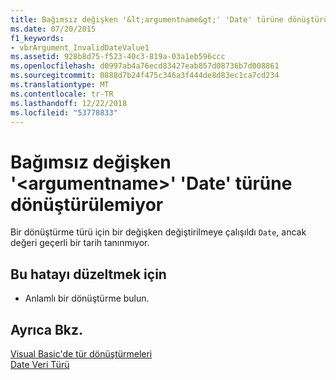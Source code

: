 ```yaml
---
title: Bağımsız değişken '&lt;argumentname&gt;' 'Date' türüne dönüştürülemiyor
ms.date: 07/20/2015
f1_keywords:
- vbrArgument_InvalidDateValue1
ms.assetid: 928b8d75-f523-40c3-819a-03a1eb596ccc
ms.openlocfilehash: d0997ab4a76ecd83427eab857d08736b7d008861
ms.sourcegitcommit: 0888d7b24f475c346a3f444de8d83ec1ca7cd234
ms.translationtype: MT
ms.contentlocale: tr-TR
ms.lasthandoff: 12/22/2018
ms.locfileid: "53778833"
---
```

# <a name="argument-ltargumentnamegt-cannot-be-converted-to-type-date"></a>Bağımsız değişken '&lt;argumentname&gt;' 'Date' türüne dönüştürülemiyor
Bir dönüştürme türü için bir değişken değiştirilmeye çalışıldı `Date`, ancak değeri geçerli bir tarih tanınmıyor.  
  
## <a name="to-correct-this-error"></a>Bu hatayı düzeltmek için  
  
-   Anlamlı bir dönüştürme bulun.  
  
## <a name="see-also"></a>Ayrıca Bkz.  
 [Visual Basic'de tür dönüştürmeleri](../../visual-basic/programming-guide/language-features/data-types/type-conversions.md)  
 [Date Veri Türü](../../visual-basic/language-reference/data-types/date-data-type.md)
